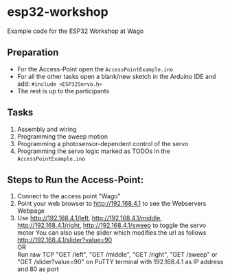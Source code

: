 # esp32-workshop
Example code for the ESP32 Workshop at Wago
## Preparation
- For the Access-Point open the `AccessPointExample.ino`
- For all the other tasks open a blank/new sketch in the Arduino IDE and add: `#include <ESP32Servo.h>`
- The rest is up to the participants
## Tasks
1. Assembly and wiring
2. Programming the sweep motion
3. Programming a photosensor-dependent control of the servo
4. Programming the servo logic marked as TODOs in the `AccessPointExample.ino`
## Steps to Run the Access-Point:
  1. Connect to the access point "Wago"
  2. Point your web browser to http://192.168.4.1 to see the Webservers Webpage
  3. Use http://192.168.4.1/left, http://192.168.4.1/middle, http://192.168.4.1/right, http://192.168.4.1/sweep to toggle the servo motor
     You can also use the slider which modifies the url as follows http://192.168.4.1/slider?value=90 </br>
     OR </br>
     Run raw TCP "GET /left", "GET /middle", "GET /right", "GET /sweep" or "GET /slider?value=90" on PuTTY terminal with 192.168.4.1 as IP address and 80 as port
